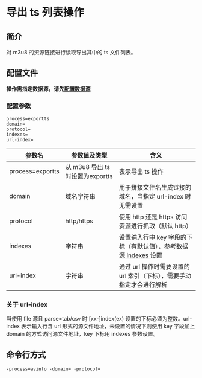 # 导出 ts 列表操作

## 简介
对 m3u8 的资源链接进行读取导出其中的 ts 文件列表。  

## 配置文件
**操作需指定数据源，请先[配置数据源](datasource.md)**  

### 配置参数
```
process=exportts 
domain=
protocol=
indexes=
url-index=
```  
|参数名|参数值及类型 | 含义|  
|-----|-------|-----|  
|process=exportts| 从 m3u8 导出 ts 时设置为exportts| 表示导出 ts 操作|  
|domain| 域名字符串| 用于拼接文件名生成链接的域名，当指定 url-index 时无需设置|  
|protocol| http/https| 使用 http 还是 https 访问资源进行抓取（默认 http）|  
|indexes|字符串| 设置输入行中 key 字段的下标（有默认值），参考[数据源 indexes 设置](datasource.md#1-公共参数)|  
|url-index| 字符串| 通过 url 操作时需要设置的 url 索引（下标），需要手动指定才会进行解析|  

### 关于 url-index
当使用 file 源且 parse=tab/csv 时 [xx-]index(ex) 设置的下标必须为整数。url-index 表示输入行含 url 形式的源文件地址，未设置的情况下则使用 
key 字段加上 domain 的方式访问源文件地址，key 下标用 indexes 参数设置。  

## 命令行方式
```
-process=avinfo -domain= -protocol=
```
